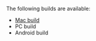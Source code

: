 The following builds are available:
- [Mac build](builds/bloqit-mac.app.zip)
- PC build
- Android build
